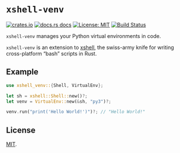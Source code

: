 # `xshell-venv`

[![crates.io](https://img.shields.io/crates/v/xshell-venv.svg?style=flat-square)](https://crates.io/crates/xshell-venv)
[![docs.rs docs](https://img.shields.io/badge/docs-latest-blue.svg?style=flat-square)](https://docs.rs/xshell-venv)
[![License: MIT](https://img.shields.io/github/license/badboy/xshell-venv?style=flat-square)](LICENSE)
[![Build Status](https://img.shields.io/github/workflow/status/badboy/xshell-venv/Test/main?style=flat-square)](https://github.com/badboy/xshell-venv/actions/workflows/test.yml)

`xshell-venv` manages your Python virtual environments in code.

`xshell-venv` is an extension to [xshell], the swiss-army knife for writing cross-platform “bash” scripts in Rust.

[xshell]: https://docs.rs/xshell/

## Example

```rust
use xshell_venv::{Shell, VirtualEnv};

let sh = xshell::Shell::new()?;
let venv = VirtualEnv::new(&sh, "py3")?;

venv.run("print('Hello World!')")?; // "Hello World!"
```

## License

[MIT](LICENSE).
